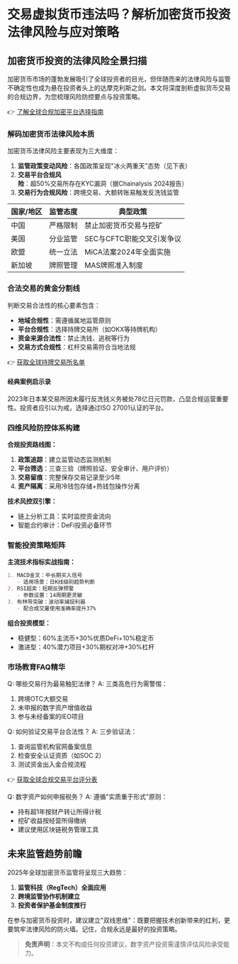 # 交易虚拟货币违法吗？解析加密货币投资法律风险与应对策略

## 加密货币投资的法律风险全景扫描

加密货币市场的蓬勃发展吸引了全球投资者的目光，但伴随而来的法律风险与监管不确定性也成为悬在投资者头上的达摩克利斯之剑。本文将深度剖析虚拟货币交易的合规边界，为您梳理风险防控要点与投资策略。

👉 [了解全球合规加密平台选择指南](https://bit.ly/okx_welcome)

### 解码加密货币法律风险本质

加密货币法律风险主要表现为三大维度：
1. **监管政策变动风险**：各国政策呈现"冰火两重天"态势（见下表）
2. **交易平台合规风险**：超50%交易所存在KYC漏洞（据Chainalysis 2024报告）
3. **交易行为合规风险**：跨境交易、大额转账易触发反洗钱监管

| 国家/地区 | 监管态度       | 典型政策                     |
|-----------|----------------|------------------------------|
| 中国      | 严格限制       | 禁止加密货币交易与挖矿       |
| 美国      | 分业监管       | SEC与CFTC职能交叉引发争议    |
| 欧盟      | 统一立法       | MiCA法案2024年全面实施       |
| 新加坡    | 牌照管理       | MAS牌照准入制度              |

### 合法交易的黄金分割线

判断交易合法性的核心要素包含：
- **地域合规性**：需遵循属地监管原则
- **平台合规性**：选择持牌交易所（如OKX等持牌机构）
- **资金来源合法性**：禁止洗钱、逃税等行为
- **交易方式合规性**：杠杆交易需符合当地法规

👉 [获取全球持牌交易所名单](https://bit.ly/okx_welcome)

#### 经典案例启示录
2023年日本某交易所因未履行反洗钱义务被处78亿日元罚款，凸显合规运营重要性。投资者应引以为戒，选择通过ISO 27001认证的平台。

### 四维风险防控体系构建

**合规投资路线图：**
1. **政策追踪**：建立监管动态监测机制
2. **平台筛选**：三查三验（牌照验证、安全审计、用户评价）
3. **交易留痕**：完整保存交易记录至少5年
4. **资产隔离**：采用冷钱包存储+热钱包操作分离

**技术风控双引擎：**
- 链上分析工具：实时监控资金流向
- 智能合约审计：DeFi投资必备环节

### 智能投资策略矩阵

**主流技术指标实战指南：**
```markdown
1. MACD金叉：中长期买入信号
   - 适用场景：日K线级别趋势判断
2. RSI超卖：短期反弹预警
   - 参数设置：14周期更灵敏
3. 布林带突破：波动率捕捉利器
   - 配合成交量使用准确率提升37%
```

**组合投资模型：**
- 稳健型：60%主流币+30%优质DeFi+10%稳定币
- 激进型：40%潜力项目+30%期权对冲+30%杠杆

### 市场教育FAQ精华

Q: 哪些交易行为最易触犯法律？
A: 三类高危行为需警惕：
1. 跨境OTC大额交易
2. 未申报的数字资产增值收益
3. 参与未经备案的IEO项目

Q: 如何验证交易平台合法性？
A: 三步验证法：
1. 查询监管机构官网备案信息
2. 检查安全认证资质（如SOC 2）
3. 测试资金出入金合规流程

👉 [获取全球合规交易平台评分表](https://bit.ly/okx_welcome)

Q: 数字资产如何申报税务？
A: 遵循"实质重于形式"原则：
- 持有超1年按财产转让所得计税
- 挖矿收益按经营所得缴纳
- 建议使用区块链税务管理工具

## 未来监管趋势前瞻

2025年全球加密货币监管将呈现三大趋势：
1. **监管科技（RegTech）全面应用**
2. **跨境监管协作机制建立**
3. **投资者保护基金制度推行**

在参与加密货币投资时，建议建立"双线思维"：既要把握技术创新带来的红利，更要筑牢法律风险的防火墙。记住，合规永远是最好的投资策略。

> **免责声明**：本文不构成任何投资建议，数字资产投资需谨慎评估风险承受能力。